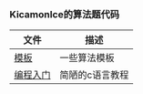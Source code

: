 ### KicamonIce的算法题代码

| 文件                           | 描述            |
|--------------------------------|-----------------|
| [模板](./docs/模板.md)         | 一些算法模板    |
| [编程入门](./docs/编程入门.md) | 简陋的c语言教程 |
